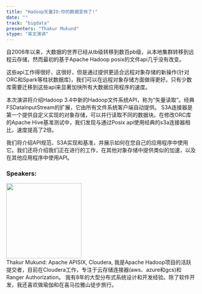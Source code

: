 ```yaml
---
title: "Hadoop矢量IO:你的数据变快了!"
date: "" 
track: "bigdata"
presenters: "Thakur Mukund"
stype: "英文演讲"
---
```

自2006年以来，大数据的世界已经从tb级转移到数百pb级，从本地集群转移到远程云存储，然而最初的基于Apache Hadoop posix的文件api几乎没有改变。

这些api工作得很好，这很好，但是通过提供更适合远程对象存储的新操作(针对ORC和Spark等柱状数据库)，我们可以在远程对象存储方面做得更好。只有少数库需要迁移到这些api来显著加快所有大数据应用程序的速度。

本次演讲将介绍Hadoop 3.4中新的Hadoop文件系统API，称为“矢量读取”。经典FSDataInputStream的扩展，它由所有文件系统客户端自动提供。
S3A连接器是第一个提供自定义实现的对象存储，可以并行读取不同的数据块。在修改ORC库的Apache Hive基准测试中，我们发现与通过Posix api使用经典的s3a连接器相比，速度提高了2倍。

我们将介绍API规范、S3A实现和基准，并展示如何在您自己的应用程序中使用它。我们还将介绍我们正在进行的工作，在其他对象存储中提供类似的加速，以及在其他应用程序中使用API。
 ### Speakers: 
 <img src="images/speaker/1148.png" width="200" /><br>Thakur Mukund: Apache APISIX, Cloudera, 我是Apache Hadoop项目的活跃提交者，目前在Cloudera工作，专注于云存储连接器(aws、azure和gcs)和Ranger Authorization。
我有8年的大型分布式系统设计和开发经验。除了软件开发，我还喜欢做瑜伽和在喜马拉雅山徒步旅行。

 